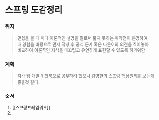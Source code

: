 # 스프링 도감정리
### 취지
> 면접을 볼 때 마다 이론적인 설명을 말로써 풀지 못하는 취약점이 분명하여  
> 내 경험을 바탕으로 먼저 작성 후 공식 문서 혹은 다른이의 의견을 적어놓아  
> 비교하여 이론적인 지식을 매끄럽고 유연하게 표현할 수 있도록 하기위함

### 계획
> 자바 웹 개발 워크북으로 공부하려 했으나 김영한의 스프링 핵심원리를 보는게 좋을것 같다.

### 순서
1. [[스프링프레임워크]]
2. 